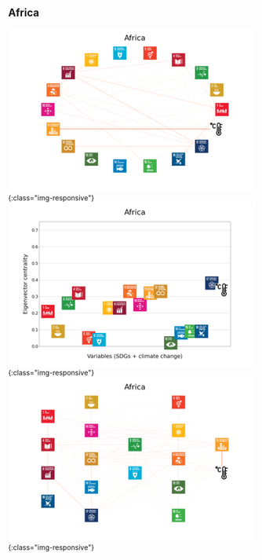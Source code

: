 ## Africa

![Africa](https://github.com/felix-laumann/SDG-networks/blob/gh-pages/Results/Africa/Africa_circular_network_logos.png){:class="img-responsive"}
![Africa](https://github.com/felix-laumann/SDG-networks/blob/gh-pages/Results/Africa/Africa_eigenvector_centrality.png){:class="img-responsive"}
![Africa](https://github.com/felix-laumann/SDG-networks/blob/gh-pages/Results/Africa/Africa_multipartite_network_logos_cluster.png){:class="img-responsive"}

